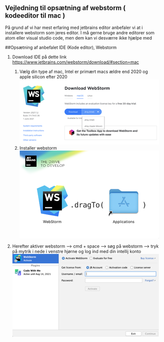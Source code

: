 
## Vejledning til opsætning af webstorm ( kodeeditor til mac )
På grund af vi har mest erfaring med jetbrains editor  anbefaler vi at
i installere webstorm som jeres editor. I må gerne bruge andre editorer som atom eller visual studio code, men dem kan vi desværre ikke hjælpe med 

##Opsætning af anbefalet IDE (Kode editor), Webstorm

1. Download IDE på dette link https://www.jetbrains.com/webstorm/download/#section=mac
   1. Vælg din type af mac, Intel er primært macs ældre end 2020 og apple silicon efter 2020
   ![Screenshot](billeder/screenshot1.png)
   2. Installer webstorm
    ![Screenshot](billeder/screenshot2.png)
      
2. Herefter aktiver webstorm --> cmd + space --> søg på webstorm --> tryk på mytrik i nede i venstre hjørne
  og log ind med din intellij konto
      ![Screenshot](billeder/screenshot3.png)
